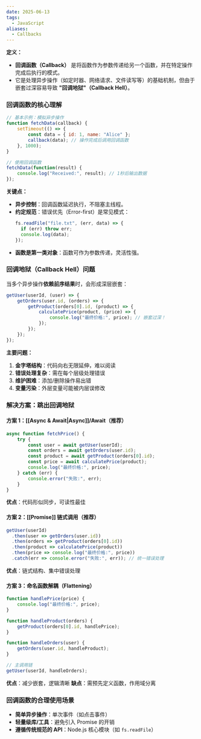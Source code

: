 ```yaml
---
date: 2025-06-13
tags:
  - JavaScript
aliases:
  - Callbacks
---
```

**定义：** 
- **回调函数（Callback）** 是将函数作为参数传递给另一个函数，并在特定操作完成后执行的模式。
- 它是处理异步操作（如定时器、网络请求、文件读写等）的基础机制，但由于嵌套过深容易导致 **"回调地狱"（Callback Hell）**。

### 回调函数的核心理解

```js
// 基本示例：模拟异步操作
function fetchData(callback) {
    setTimeout(() => {
        const data = { id: 1, name: "Alice" };
        callback(data); // 操作完成后调用回调函数
    }, 1000);
}

// 使用回调函数
fetchData(function(result) {
    console.log("Received:", result); // 1秒后输出数据
});
```

**关键点：**
- **异步控制**：回调函数延迟执行，不阻塞主线程。
- **约定规范**：错误优先（Error-first）是常见模式：
  ```js
  fs.readFile("file.txt", (err, data) => {
    if (err) throw err;
    console.log(data);
  });
  ```
- **函数是第一类对象**：函数可作为参数传递，灵活性强。



### 回调地狱（Callback Hell）问题

当多个异步操作**依赖前序结果**时，会形成深层嵌套：

```js
getUser(userId, (user) => {
    getOrders(user.id, (orders) => {
        getProduct(orders[0].id, (product) => {
            calculatePrice(product, (price) => {
                console.log("最终价格:", price); // 嵌套过深！
            });
        });
    });
});
```

**主要问题：**
1. **金字塔结构**：代码向右无限延伸，难以阅读
2. **错误处理复杂**：需在每个层级处理错误
3. **维护困难**：添加/删除操作易出错
4. **变量污染**：外层变量可能被内层误修改



### 解决方案：跳出回调地狱

#### 方案 1：[[Async & Await|Async]]/Await（推荐）

```js
async function fetchPrice() {
    try {
        const user = await getUser(userId);
        const orders = await getOrders(user.id);
        const product = await getProduct(orders[0].id);
        const price = await calculatePrice(product);
        console.log("最终价格:", price);
    } catch (err) {
        console.error("失败:", err);
    }
}
```

**优点**：代码形似同步，可读性最佳

#### 方案 2：[[Promise]] 链式调用（推荐）

```js
getUser(userId)
  .then(user => getOrders(user.id))
  .then(orders => getProduct(orders[0].id))
  .then(product => calculatePrice(product))
  .then(price => console.log("最终价格:", price))
  .catch(err => console.error("失败:", err)); // 统一错误处理
```

**优点**：链式结构、集中错误处理

#### 方案 3：命名函数解耦（Flattening）

```js
function handlePrice(price) {
    console.log("最终价格:", price);
}

function handleProduct(orders) {
    getProduct(orders[0].id, handlePrice);
}

function handleOrders(user) {
    getOrders(user.id, handleProduct);
}

// 主调用链
getUser(userId, handleOrders);
```

**优点**：减少嵌套，逻辑清晰
**缺点**：需预先定义函数，作用域分离



### 回调函数的合理使用场景

- **简单异步操作**：单次事件（如点击事件）
- **轻量级库/工具**：避免引入 Promise 的开销
- **遵循传统规范的 API**：Node.js 核心模块（如 `fs.readFile`）

